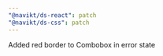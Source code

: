 ```yaml
---
"@navikt/ds-react": patch
"@navikt/ds-css": patch
---
```


Added red border to Combobox in error state

